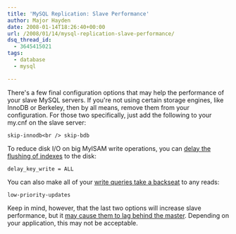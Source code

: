 ```yaml
---
title: 'MySQL Replication: Slave Performance'
author: Major Hayden
date: 2008-01-14T18:26:40+00:00
url: /2008/01/14/mysql-replication-slave-performance/
dsq_thread_id:
  - 3645415021
tags:
  - database
  - mysql

---
```

There's a few final configuration options that may help the performance of your slave MySQL servers. If you're not using certain storage engines, like InnoDB or Berkeley, then by all means, remove them from your configuration. For those two specifically, just add the following to your my.cnf on the slave server:

`skip-innodb<br />
skip-bdb`

To reduce disk I/O on big MyISAM write operations, you can [delay the flushing of indexes][1] to the disk:

`delay_key_write = ALL`

You can also make all of your [write queries take a backseat][2] to any reads:

`low-priority-updates`

Keep in mind, however, that the last two options will increase slave performance, but it [may cause them to lag behind the master][3]. Depending on your application, this may not be acceptable.

 [1]: http://dev.mysql.com/doc/refman/5.0/en/server-options.html#option_mysqld_delay-key-write
 [2]: http://dev.mysql.com/doc/refman/5.0/en/server-options.html#option_mysqld_low-priority-updates
 [3]: http://rackerhacker.com/2008/01/08/mysql-replication-delayed-slaves/
